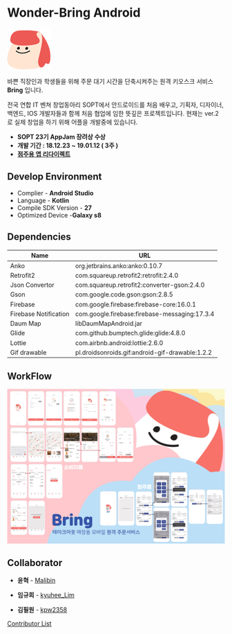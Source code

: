 # Wonder-Bring Android

<img src="image/bring.png" width="100">

  바쁜 직장인과 학생들을 위해 주문 대기 시간을 단축시켜주는 원격 키오스크 서비스 **Bring** 입니다. 

전국 연합 IT 벤쳐 창업동아리 SOPT에서 안드로이드를 처음 배우고, 기획자, 디자이너, 백엔드, IOS 개발자들과 함께 처음 협업에 임한 뜻깊은 프로젝트입니다. 현재는 ver.2 로 실제 창업을 하기 위해 어플을 개발중에 있습니다.

* **SOPT 23기 AppJam 장려상 수상**
* **개발 기간 : 18.12.23 ~ 19.01.12  ( 3주 )**
* [**점주용 앱 리다이렉트**](https://github.com/Bring-SOPT/Wonder-Android-Owner)

## Develop Environment

* Complier - **Android Studio**
* Language - **Kotlin**
* Compile SDK Version - **27**
* Optimized Device -**Galaxy s8**

## Dependencies

| Name | URL          |
|--------|--------|
| Anko | org.jetbrains.anko:anko:0.10.7 |
| Retrofit2 | com.squareup.retrofit2:retrofit:2.4.0 |
| Json Convertor | com.squareup.retrofit2:converter-gson:2.4.0 |
| Gson | com.google.code.gson:gson:2.8.5 |
| Firebase | com.google.firebase:firebase-core:16.0.1 |
| Firebase Notification | com.google.firebase:firebase-messaging:17.3.4 |
| Daum Map | libDaumMapAndroid.jar |
| Glide | com.github.bumptech.glide:glide:4.8.0 |
| Lottie | com.airbnb.android:lottie:2.6.0 |
| Gif drawable | pl.droidsonroids.gif:android-gif-drawable:1.2.2 |

## WorkFlow

<img src="image/0001.jpg">

## Collaborator

* **윤혁** - [Malibin](https://github.com/nightmare73)

* **임규희** - [kyuhee_Lim](https://github.com/Limkyuhee)

* **김필원** - [kpw2358](https://github.com/kpw2358)

[Contributor List](https://github.com/Bring-SOPT/Wonder-Android/graphs/contributors)
